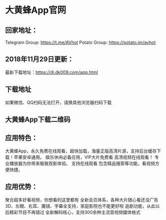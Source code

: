# 大黄蜂App官网

## 回家地址：
 Telegram Group: https://t.me/AVhot
 Potato Group: https://potato.im/avhot
## 2018年11月29日更新：
 最新下载地址：https://di.dk009.com/app.html
## 下载地址
 如果微信、QQ扫码无法打开，请换其他浏览器扫码下载

## 大黄蜂App下载二维码

## 应用特色：
大黄蜂App，永久免费在线观看，超快加载，海量正版高清片源，支持后台缓存下载！苹果安卓通用。
娱乐休闲必备应用，VIP大片免费看
高清视频在线观看！
专业播放器为你带来极致观影体验。
支持在线观看
包含精品搜索等功能，看视频方便快捷。

## 应用优势：
聚合超多好看视频，你想看的这里都有
全新会员体系，各种大片随心看还没广告
3D、左眼、右耳、魔镜、字幕全支持，家庭影院也不能更好啦
追剧功能，从此以后精彩节目不再错过
全新解码核心，支持300余种主流音视频媒体格式
